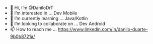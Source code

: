 - 👋 Hi, I’m @DaniloDrT
- 👀 I’m interested in ... Dev Mobile
- 🌱 I’m currently learning ... Java/Kotlin
- 💞️ I’m looking to collaborate on ... Dev Android
- 📫 How to reach me ... https://www.linkedin.com/in/danilo-duarte-9b0b8721a/
